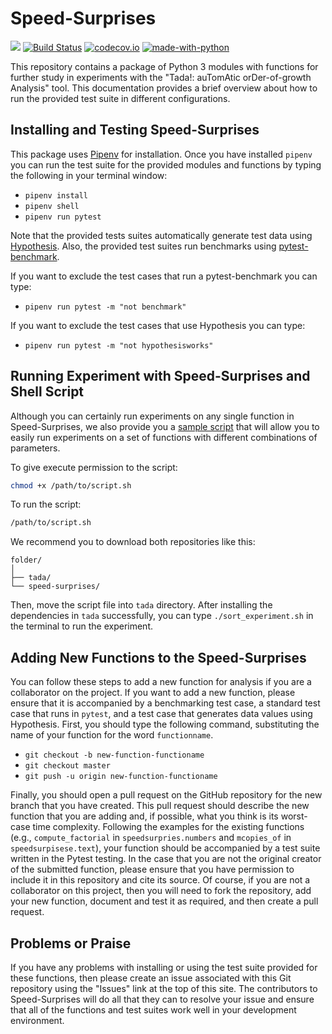 # Speed-Surprises

![](../../workflows/build/badge.svg) [![Build Status](https://api.travis-ci.org/Tada-Project/speed-surprises.svg?branch=master)](https://travis-ci.org/Tada-Project/speed-surprises) [![codecov.io](http://codecov.io/github/Tada-Project/speed-surprises/coverage.svg?branch=master)](http://codecov.io/github/Tada-Project/speed-surprises?branch=master) [![made-with-python](https://img.shields.io/badge/Made%20with-Python-orange.svg)](https://www.python.org/)

This repository contains a package of Python 3 modules with functions for
further study in experiments with the "Tada!: auTomAtic orDer-of-growth
Analysis" tool. This documentation provides a brief overview about how to run
the provided test suite in different configurations.

## Installing and Testing Speed-Surprises

This package uses [Pipenv](https://github.com/pypa/pipenv) for installation.
Once you have installed `pipenv` you can run the test suite for the provided
modules and functions by typing the following in your terminal window:

- `pipenv install`
- `pipenv shell`
- `pipenv run pytest`

Note that the provided tests suites automatically generate test data using
[Hypothesis](https://hypothesis.works/). Also, the provided test suites run
benchmarks using
[pytest-benchmark](https://github.com/ionelmc/pytest-benchmark).

If you want to exclude the test cases that run a pytest-benchmark you can type:

- `pipenv run pytest -m "not benchmark"`

If you want to exclude the test cases that use Hypothesis you can type:

- `pipenv run pytest -m "not hypothesisworks"`

## Running Experiment with Speed-Surprises and Shell Script

Although you can certainly run experiments on any single function in
Speed-Surprises, we also provide you a [sample script](https://github.com/Tada-Project/speed-surprises/blob/master/speedsurprises/script/sort_experiment.sh)
that will allow you to easily run experiments on a set of functions with
different combinations of parameters.

To give execute permission to the script:

```bash
chmod +x /path/to/script.sh
```

To run the script:

```bash
/path/to/script.sh
```

We recommend you to download both repositories like this:

```
folder/
│
├── tada/
└── speed-surprises/
```

Then, move the script file into `tada` directory. After installing the
dependencies in `tada` successfully, you can type `./sort_experiment.sh` in
the terminal to run the experiment.

## Adding New Functions to the Speed-Surprises

You can follow these steps to add a new function for analysis if you are a
collaborator on the project. If you want to add a new function, please ensure
that it is accompanied by a benchmarking test case, a standard test case that
runs in `pytest`, and a test case that generates data values using Hypothesis.
First, you should type the following command, substituting the name of your
function for the word `functionname`.

- `git checkout -b new-function-functioname`
- `git checkout master`
- `git push -u origin new-function-functioname`

Finally, you should open a pull request on the GitHub repository for the new
branch that you have created. This pull request should describe the new function
that you are adding and, if possible, what you think is its worst-case time
complexity. Following the examples for the existing functions (e.g.,
`compute_factorial` in `speedsurpries.numbers` and `mcopies_of` in
`speedsurpisese.text`), your function should be accompanied by a test suite
written in the Pytest testing. In the case that you are not the original creator
of the submitted function, please ensure that you have permission to include it
in this repository and cite its source. Of course, if you are not a collaborator
on this project, then you will need to fork the repository, add your new
function, document and test it as required, and then create a pull request.

## Problems or Praise

If you have any problems with installing or using the test suite provided for
these functions, then please create an issue associated with this Git repository
using the "Issues" link at the top of this site. The contributors to
Speed-Surprises will do all that they can to resolve your issue and ensure that
all of the functions and test suites work well in your development environment.
